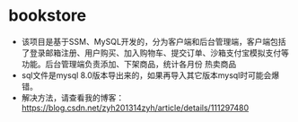 # bookstore


* 该项目是基于SSM、MySQL开发的，分为客户端和后台管理端，客户端包括了登录邮箱注册、用户购买、加入购物车、提交订单、沙箱支付宝模拟支付等功能。后台管理端负责添加、下架商品，统计各月份 热卖商品
* sql文件是mysql 8.0版本导出来的，如果再导入其它版本mysql时可能会爆错。
* 解决方法，请查看我的博客：https://blog.csdn.net/zyh201314zyh/article/details/111297480
